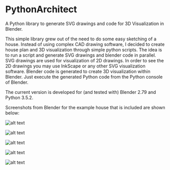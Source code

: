 # PythonArchitect
A Python library to generate SVG drawings and code for 3D Visualization in Blender.

This simple library grew out of the need to do some easy sketching of a house. Instead of using complex CAD 
drawing software, I decided to create house plan and 3D visualization through simple python scripts. The idea
is to run a script and generate SVG drawings and blender code in parallel. SVG drawings are used for visualization
of 2D drawings. In order to see the 2D drawings you may use InkScape or any other SVG visualization software. 
Blender code is generated to create 3D visualization within Blender. Just execute the generated Python
code from the Python console of Blender.

The current version is developed for (and tested with) Blender 2.79 and Python 3.5.2.

Screenshots from Blender for the example house that is included are shown below:

![alt text](https://github.com/zamb79/PythonArchitect/tree/master/images/001.png)

![alt text](https://github.com/zamb79/PythonArchitect/tree/master/images/002.png)

![alt text](https://github.com/zamb79/PythonArchitect/tree/master/images/003.png)

![alt text](https://github.com/zamb79/PythonArchitect/tree/master/images/004.png)

![alt text](https://github.com/zamb79/PythonArchitect/tree/master/images/005.png)


